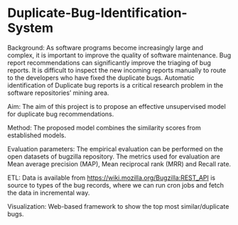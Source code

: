 # Duplicate-Bug-Identification-System

Background: As software programs become increasingly large and complex, it is important to improve the quality of software maintenance.  Bug  report recommendations can significantly improve the triaging of bug reports. It is difficult to inspect the new incoming reports manually to route to the developers who have fixed the duplicate bugs.  Automatic identification of Duplicate bug reports is a critical research problem in the software repositories’  mining  area.

Aim: The aim of this project is to propose an effective unsupervised model for duplicate bug recommendations.

Method: The proposed model  combines the similarity scores from  established models.  

Evaluation parameters: The empirical evaluation can be performed on the open  datasets of bugzilla repository. The  metrics  used  for  evaluation  are  Mean  average precision (MAP), Mean reciprocal rank (MRR) and Recall rate.

ETL: Data is available from https://wiki.mozilla.org/Bugzilla:REST_API is source to types of the bug records, where we can run cron jobs and fetch the data in incremental way. 

Visualization: Web-based framework to show the top most similar/duplicate bugs.
